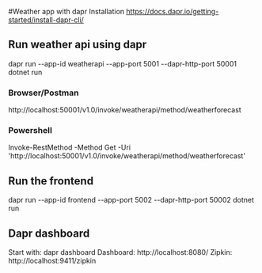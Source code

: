#Weather app with dapr
Installation
https://docs.dapr.io/getting-started/install-dapr-cli/

## Run weather api using dapr

dapr run --app-id weatherapi --app-port 5001 --dapr-http-port 50001 dotnet run

### Browser/Postman
http://localhost:50001/v1.0/invoke/weatherapi/method/weatherforecast

### Powershell
Invoke-RestMethod -Method Get -Uri 'http://localhost:50001/v1.0/invoke/weatherapi/method/weatherforecast'

## Run the frontend

dapr run --app-id frontend --app-port 5002 --dapr-http-port 50002 dotnet run

## Dapr dashboard
Start with: dapr dashboard
Dashboard: http://localhost:8080/
Zipkin: http://localhost:9411/zipkin
